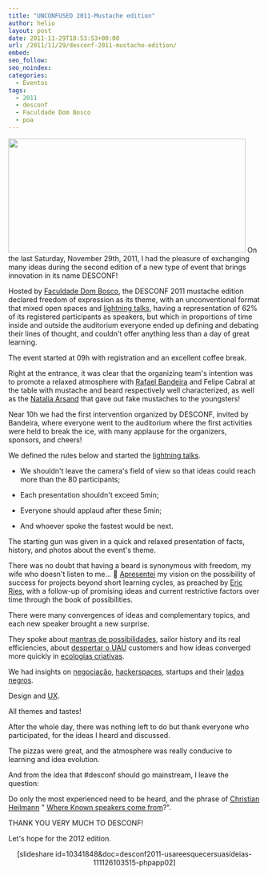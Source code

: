 ```yaml
---
title: "UNCONFUSED 2011-Mustache edition"
author: helio
layout: post
date: 2011-11-29T18:53:53+00:00
url: /2011/11/29/desconf-2011-mustache-edition/
embed: 
seo_follow: 
seo_noindex: 
categories:
  - Eventos
tags:
  - 2011
  - desconf
  - Faculdade Dom Bosco
  - poa
---
```


[<img class="aligncenter size-full wp-image-457" src="/uploads/2011/11/desconf2011.png" alt="" width="474" height="228" srcset="/uploads/2011/11/desconf2011.png 519w, /uploads/2011/11/desconf2011-300x144.png 300w" sizes="(max-width: 474px) 100vw, 474px" />][1] On the last Saturday, November 29th, 2011, I had the pleasure of exchanging many ideas during the second edition of a new type of event that brings innovation in its name DESCONF!

Hosted by [Faculdade Dom Bosco][2], the DESCONF 2011 mustache edition declared freedom of expression as its theme, with an unconventional format that mixed open spaces and [lightning talks][3], having a representation of 62% of its registered participants as speakers, but which in proportions of time inside and outside the auditorium everyone ended up defining and debating their lines of thought, and couldn't offer anything less than a day of great learning.

The event started at 09h with registration and an excellent coffee break.

Right at the entrance, it was clear that the organizing team's intention was to promote a relaxed atmosphere with [Rafael Bandeira][4] and Felipe Cabral at the table with mustache and beard respectively well characterized, as well as the [Natalia Arsand][5] that gave out fake mustaches to the youngsters!

Near 10h we had the first intervention organized by DESCONF, invited by Bandeira, where everyone went to the auditorium where the first activities were held to break the ice, with many applause for the organizers, sponsors, and cheers!

We defined the rules below and started the [lightning talks][3].

 - We shouldn't leave the camera's field of view so that ideas could reach more than the 80 participants;

 - Each presentation shouldn't exceed 5min;

 - Everyone should applaud after these 5min;

 - And whoever spoke the fastest would be next.

The starting gun was given in a quick and relaxed presentation of facts, history, and photos about the event's theme.

There was no doubt that having a beard is synonymous with freedom, my wife who doesn't listen to me... 🙂 [Apresentei][6] my vision on the possibility of success for projects beyond short learning cycles, as preached by [Eric Ries][7], with a follow-up of promising ideas and current restrictive factors over time through the book of possibilities.

There were many convergences of ideas and complementary topics, and each new speaker brought a new surprise.

They spoke about [mantras de possibilidades][8], sailor history and its real efficiencies, about [despertar o UAU][9] customers and how ideas converged more quickly in [ecologias criativas][10].

We had insights on [negociação][11], [hackerspaces][12], startups and their [lados negros][13].

Design and [UX][14].

All themes and tastes!

After the whole day, there was nothing left to do but thank everyone who participated, for the ideas I heard and discussed.

The pizzas were great, and the atmosphere was really conducive to learning and idea evolution.

And from the idea that #desconf should go mainstream, I leave the question:

Do only the most experienced need to be heard, and the phrase of [Christian Heilmann][15] " [Where Known speakers come from][16]?".

THANK YOU VERY MUCH TO DESCONF!

Let's hope for the 2012 edition. 
<p style="text-align: center">
 [slideshare id=10341848&doc=desconf2011-usareesquecersuasideias-111126103515-phpapp02] 
</p>

[8]: http://www.slideshare.net/dwildt/mantra-das-possibilidades "Mantra de Possibilidade - Daniel Wildt"

[1]: /uploads/2011/11/desconf2011.png

[14]: http://www.slideshare.net/pedrobel/thoughts-on-user-experience "thoughts-on-user-experience - Pedro Belleza"

[10]: http://t.co/NXJON9jH "Ecologias Criativas - Carlos Villela"

[15]: http://twitter.com/#!/codepo8

[13]: http://t.co/9Vu1FoVx "Lado Negro das Startups - Flavio Steffens"

[11]: http://t.co/VS8MZkNs "Negociação - Guilherm Motta"

[2]: www.faculdadedombosco.edu.br/ "Faculdade Dom Bosco"

[3]: http://pt.wikipedia.org/wiki/Lightning_Talk "Lightning Talk"

[5]: http://twitter.com/#!/nataliarsand "Natalia Arsand"

[12]: http://blog.lfzawacki.com/hackerspace-na-desconf/ "Hackerspace - Lucas Fialho"

[6]: /2011/11/27/nao-adivinhe-o-futuro-acompanhe-o-mvp-e-livro-de-possibilidades/ "Desconf 2011 - Livro de Possibilidades"

[4]: http://twitter.com/#!/rafb3 "Rafael Bandeira"

[9]: http://www.slideshare.net/deborawx/despertando-o-uau "Despertando o UAU - Deb Xavier"

[16]: http://www.slideshare.net/cheilmann/be-a-kickass-speaker-mozcamp-2011

[7]: twitter.com/ericries "Eric Ries"
